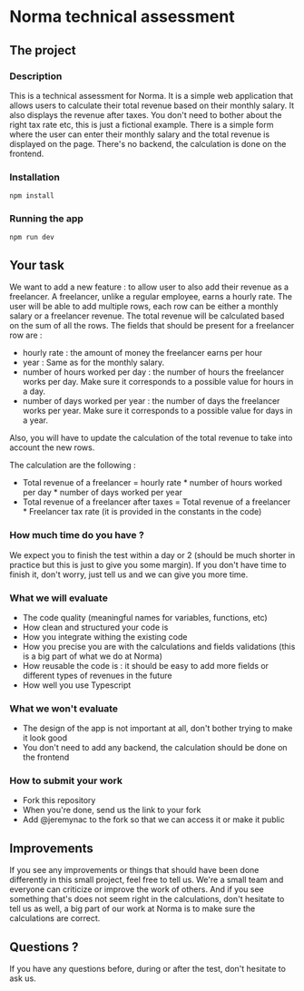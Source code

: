 # Norma technical assessment

## The project
### Description

This is a technical assessment for Norma.
It is a simple web application that allows users to calculate their total revenue based on their monthly salary. It also displays the revenue after taxes.
You don't need to bother about the right tax rate etc, this is just a fictional example.
There is a simple form where the user can enter their monthly salary and the total revenue is displayed on the page.
There's no backend, the calculation is done on the frontend.

### Installation

`npm install`

### Running the app

`npm run dev`

## Your task

We want to add a new feature : to allow user to also add their revenue as a freelancer. A freelancer, unlike a regular employee, earns a hourly rate. The user will be able to add multiple rows, each row can be either a monthly salary or a freelancer revenue. The total revenue will be calculated based on the sum of all the rows.
The fields that should be present for a freelancer row are :
- hourly rate : the amount of money the freelancer earns per hour
- year : Same as for the monthly salary.
- number of hours worked per day : the number of hours the freelancer works per day. Make sure it corresponds to a possible value for hours in a day.
- number of days worked per year : the number of days the freelancer works per year. Make sure it corresponds to a possible value for days in a year.

Also, you will have to update the calculation of the total revenue to take into account the new rows.

The calculation are the following :
- Total revenue of a freelancer = hourly rate * number of hours worked per day * number of days worked per year
- Total revenue of a freelancer after taxes = Total revenue of a freelancer * Freelancer tax rate (it is provided in the constants in the code)

### How much time do you have ?
We expect you to finish the test within a day or 2 (should be much shorter in practice but this is just to give you some margin). If you don't have time to finish it, don't worry, just tell us and we can give you more time.

### What we will evaluate
- The code quality (meaningful names for variables, functions, etc)
- How clean and structured your code is
- How you integrate withing the existing code
- How you precise you are with the calculations and fields validations (this is a big part of what we do at Norma)
- How reusable the code is : it should be easy to add more fields or different types of revenues in the future
- How well you use Typescript

### What we won't evaluate 
- The design of the app is not important at all, don't bother trying to make it look good
- You don't need to add any backend, the calculation should be done on the frontend

### How to submit your work
- Fork this repository
- When you're done, send us the link to your fork
- Add @jeremynac to the fork so that we can access it or make it public

## Improvements
If you see any improvements or things that should have been done differently in this small project, feel free to tell us. We're a small team and everyone can criticize or improve the work of others.
And if you see something that's does not seem right in the calculations, don't hesitate to tell us as well, a big part of our work at Norma is to make sure the calculations are correct.

## Questions ?
If you have any questions before, during or after the test, don't hesitate to ask us.
